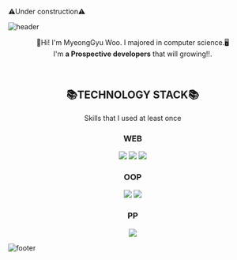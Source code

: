 ⚠Under construction⚠

![header](https://capsule-render.vercel.app/api?type=waving&color=9BC3FF&height=250&section=header&text=Myeong%20Code&fontSize=60)
<p align="center">
  🙌Hi! I'm MyeongGyu Woo. I majored in computer science.🖥</br> 
  I'm <strong>a Prospective developers</strong> that will growing‼.
</p>
</br>
<h2 align="center">📚TECHNOLOGY STACK📚</h2>
<p align="center">Skills that I used at least once</p>

<h3 align="center">WEB</h3>
<p align="center"><img src="https://img.shields.io/badge/Html5-E34F26?style=flat-square&logo=Html5&logoColor=white"/> <img src="https://img.shields.io/badge/CSS3-1572B6?style=flat-square&logo=Css3&logoColor=white"/> <img src="https://img.shields.io/badge/JavaScript-F7DF1E?style=flat-square&logo=JavaScript&logoColor=white"/></p>


<h3 align="center">OOP</h3>
<p align="center"><img src="https://img.shields.io/badge/Java-007396C?style=flat-square&logo=Java&logoColor=white"/> <img src="https://img.shields.io/badge/C++-00599C?style=flat-square&logo=C%2B%2B&logoColor=white"/> </p>


<h3 align="center">PP</h3>
<p align="center"><img src="https://img.shields.io/badge/C-A8B9CC?style=flat-square&logo=C&logoColor=white"/> </p>

![footer](https://capsule-render.vercel.app/api?type=waving&color=9BC3FF&height=100&section=footer)

<!--
**myeongcode/myeongcode** is a ✨ _special_ ✨ repository because its `README.md` (this file) appears on your GitHub profile.
https://capsule-render.vercel.app/api?
Here are some ideas to get you started:

배지 및 로고 생성코드 form
<img src="https://img.shields.io/badge/<LABEL>-<MESSAGE>-<COLOR>">

- 🔭 I’m currently working on ...
- 🌱 I’m currently learning ...
- 👯 I’m looking to collaborate on ...
- 🤔 I’m looking for help with ...
- 💬 Ask me about ...
- 📫 How to reach me: ...
- 😄 Pronouns: ...
- ⚡ Fun fact: ...
-->
